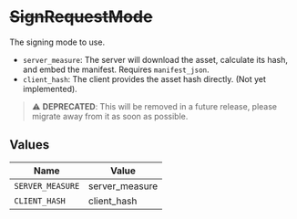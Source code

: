 # ~~SignRequestMode~~

The signing mode to use.
* `server_measure`: The server will download the asset, calculate its hash, and embed the manifest. Requires `manifest_json`.
* `client_hash`: The client provides the asset hash directly. (Not yet implemented).


> :warning: **DEPRECATED**: This will be removed in a future release, please migrate away from it as soon as possible.


## Values

| Name             | Value            |
| ---------------- | ---------------- |
| `SERVER_MEASURE` | server_measure   |
| `CLIENT_HASH`    | client_hash      |